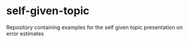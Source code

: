 # self-given-topic
Repository containing examples for the self given topic presentation on error estimates
